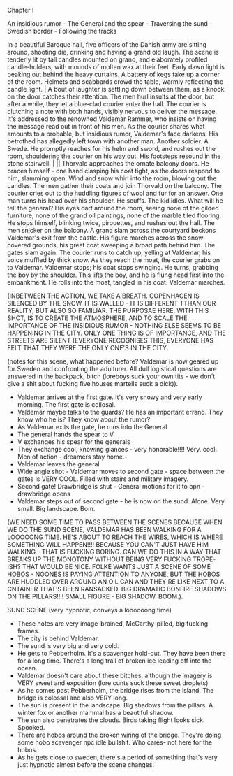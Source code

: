 Chapter I

An insidious rumor - The General and the spear - Traversing the sund - Swedish border - Following the tracks

In a beautiful Baroque hall, five officers of the Danish army are sitting around, shooting die, drinking and having a grand old laugh. The scene is tenderly lit by tall candles mounted on grand, and elaborately profiled candle-holders, with mounds of molten wax at their feet. Early dawn light is peaking out behind the heavy curtains. A battery of kegs take up a corner of the room. Helmets and scabbards crowd the table, warmly reflecting the candle light. | A bout of laughter is settling down between them, as a knock on the door catches their attention. The men hurl insults at the door, but after a while, they let a blue-clad courier enter the hall. The courier is clutching a note with both hands, visibly nervous to deliver the message. It's addressed to the renowned Valdemar Rammer, who insists on having the message read out in front of his men. As the courier shares what amounts to a probable, but insidious rumor, Valdemar's face darkens. His betrothed has allegedly left town with another man. Another soldier. A Swede. He promptly reaches for his helm and sword, and rushes out the room, shouldering the courier on his way out. His footsteps resound in the stone stairwell. | || Thorvald approaches the ornate balcony doors. He braces himself - one hand clasping his coat tight, as the doors respond to him, slamming open. Wind and snow whirl into the room, blowing out the candles. The men gather their coats and join Thorvald on the balcony.  The courier cries out to the huddling figures of wool and fur for an answer. One man turns his head over his shoulder. He scuffs. The kid idles. What will he tell the general? His eyes dart around the room, seeing none of the gilded furniture, none of the grand oil paintings, none of the marble tiled flooring. He stops himself, blinking twice, pirouettes, and rushes out the hall. The men snicker on the balcony. A grand slam across the courtyard beckons Valdemar's exit from the castle. His figure marches across the snow-covered grounds, his great coat sweeping a broad path behind him. The gates slam again. The courier runs to catch up, yelling at Valdemar, his voice muffled by thick snow. As they reach the moat, the courier grabs on to Valdemar. Valdemar stops; his coat stops swinging. He turns, grabbing the boy by the shoulder. This lifts the boy, and he is flung head first into the embankment. He rolls into the moat, tangled in his coat. Valdemar marches. 

(INBETWEEN THE ACTION, WE TAKE A BREATH. COPENHAGEN IS SILENCED BY THE SNOW. IT IS WALLED - IT IS DIFFERENT TTHAN OUR REALITY, BUT ALSO SO FAMILIAR. THE PURPOSAE HERE, WITH THIS SHOT, IS TO CREATE THE ATMOSPHERE, AND TO SCALE THE IMPORTANCE OF THE INSIDIOUS RUMOR - NOTHING ELSE SEEMS TO BE HAPPENING IN THE CITY. ONLY ONE THING IS OF IMPORTANCE, AND THE STREETS ARE SILENT (EVERYONE RECOGNISES THIS, EVERYONE HAS FELT THAT THEY WERE THE ONLY ONE'S IN THE CITY. 

(notes for this scene, what happened before? Valdemar is now geared up for Sweden and confronting the adulturer. All dull logistical questions are answered in the backpack, bitch (loreboys suck your own tits - we don't give a shit about fucking five houses martells suck a dick)).

- Valdemar arrives at the first gate. It's very snowy and very early morning. The first gate is collosal.
- Valdemar maybe talks to the guards? He has an important errand. They know who he is? They know about the rumor?
- As Valdemar exits the gate, he runs into the General
- The general hands the spear to V
- V exchanges his spear for the generals
- They exchange cool, knowing glances - very honorable!!!! Very. cool. Men of action - dreamers stay home.-
- Valdemar leaves the general
- Wide angle shot - Valdemar moves to second gate - space between the gates is VERY COOL. Filled with stairs and military imagery.
- Second gate! Drawbridge is shut - General motions for it to opn - drawbridge opens
- Valdemar steps out of second gate - he is now on the sund. Alone. Very small. Big landscape. Bom.

(WE NEED SOME TIME TO PASS BETWEEN THE SCENES BECAUSE WHEN WE DO THE SUND SCENE, VALDEMAR HAS BEEN WALKING FOR A LOOOOONG TIME. HE'S ABOUT TO REACH THE WIRES, WHICH IS WHERE SOMETHING WILL HAPPEN!!!! BECAUSE YOU CAN'T JUST HAVE HIM WALKING - THAT IS FUCKING BORING. CAN WE DO THIS IN A WAY THAT BREAKS UP THE MONOTONY WITHOUT BEING VERY FUCKING TROPE-ISH? THAT WOULD BE NICE. FOLKE WANTS JUST A SCENE OF SOME HOBOS - NOONES IS PAYING ATTENTION TO ANYONE, BUT THE HOBOS ARE HUDDLED OVER AROUND AN OIL CAN AND THEY'RE LIKE NEXT TO A CNTAINER THAT'S BEEN RANSACKED. BIG DRAMATIC BONFIRE SHADOWS ON THE PILLARS!!!! SMALL FIGURE - BIG SHADOW. BOOM.).

SUND SCENE (very hypnotic, conveys a loooooong time)

- These notes are very image-brained, McCarthy-pilled, big fucking frames.
- The city is behind Valdemar.
- The sund is very big and very cold.
- He gets to Pebberholm. It's a scavenger hold-out. They have been there for a long time. There's a long trail of broken ice leading off into the ocean.
- Valdemar doesn't care about these bitches, although the imagery is VERY sweet and exposition (lore cunts suck these sweet droplets)
- As he comes past Pebberholm, the bridge rises from the island. The bridge is colossal and also VERY long.
- The sun is present in the landscape. Big shadows from the pillars. A winter fox or another mammal has a beautiful shadow. 
- The sun also penetrates the clouds. Birds taking flight looks sick. Spooked.
- There are hobos around the broken wiring of the bridge. They're doing some hobo scavenger npc idle bullshit. Who cares- not here for the hobos.
- As he gets close to sweden, there's a period of something that's very just hypnotic almost before the scene changes.
